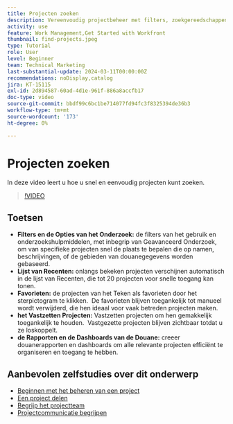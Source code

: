 ```yaml
---
title: Projecten zoeken
description: Vereenvoudig projectbeheer met filters, zoekgereedschappen, lijsten met verlopen, favorieten, vastgezette projecten en aangepaste rapporten of dashboards voor snelle en georganiseerde toegang tot projecten.
activity: use
feature: Work Management,Get Started with Workfront
thumbnail: find-projects.jpeg
type: Tutorial
role: User
level: Beginner
team: Technical Marketing
last-substantial-update: 2024-03-11T00:00:00Z
recommendations: noDisplay,catalog
jira: KT-15115
exl-id: 2d894587-60ad-4d1e-961f-886a8accfb17
doc-type: video
source-git-commit: bbdf99c6bc1be714077fd94fc3f8325394de36b3
workflow-type: tm+mt
source-wordcount: '173'
ht-degree: 0%

---
```


# Projecten zoeken

In deze video leert u hoe u snel en eenvoudig projecten kunt zoeken.

>[!VIDEO](https://video.tv.adobe.com/v/3427788/?quality=12&learn=on&enablevpops=1)

## Toetsen

* **Filters en de Opties van het Onderzoek:** de filters van het gebruik en onderzoekshulpmiddelen, met inbegrip van Geavanceerd Onderzoek, om van specifieke projecten snel de plaats te bepalen die op namen, beschrijvingen, of de gebieden van douanegegevens worden gebaseerd. &#x200B;
* **Lijst van Recenten:** onlangs bekeken projecten verschijnen automatisch in de lijst van Recenten, die tot 20 projecten voor snelle toegang kan tonen. &#x200B;
* **Favorieten:** de projecten van het Teken als favorieten door het sterpictogram te klikken. &#x200B; De favorieten blijven toegankelijk tot manueel wordt verwijderd, die hen ideaal voor vaak betreden projecten maken. &#x200B;
* **het Vastzetten Projecten:** Vastzetten projecten om hen gemakkelijk toegankelijk te houden. &#x200B; Vastgezette projecten blijven zichtbaar totdat u ze loskoppelt.
* **de Rapporten en de Dashboards van de Douane:** creeer douanerapporten en dashboards om alle relevante projecten efficiënt te organiseren en toegang te hebben. &#x200B;


## Aanbevolen zelfstudies over dit onderwerp

* [Beginnen met het beheren van een project](/help/manage-work/projects/getting-started-manage-a-project.md)
* [Een project delen](/help/manage-work/projects/share-a-project.md)
* [Begrijp het projectteam](/help/manage-work/projects/understand-the-project-team.md)
* [Projectcommunicatie begrijpen](/help/manage-work/projects/understand-project-communication.md)
